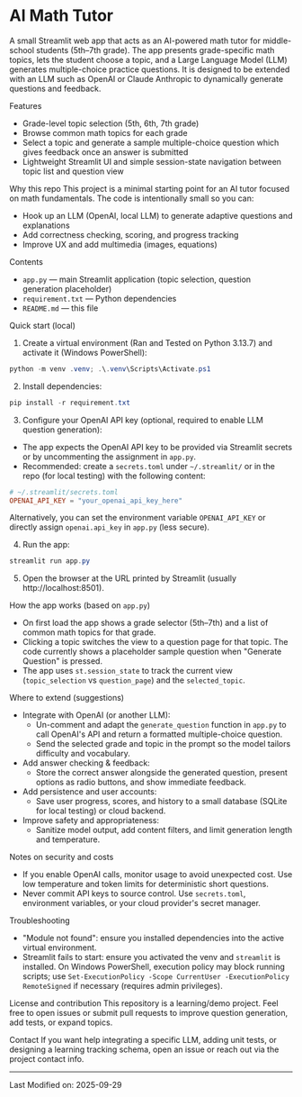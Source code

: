 # AI Math Tutor

A small Streamlit web app that acts as an AI-powered math tutor for middle-school students (5th–7th grade). The app presents grade-specific math topics, lets the student choose a topic, and a Large Language Model (LLM) generates multiple-choice practice questions. It is designed to be extended with an LLM such as OpenAI or Claude Anthropic to dynamically generate questions and feedback.

Features
- Grade-level topic selection (5th, 6th, 7th grade)
- Browse common math topics for each grade
- Select a topic and generate a sample multiple-choice question which gives feedback once an answer is submitted
- Lightweight Streamlit UI and simple session-state navigation between topic list and question view

Why this repo
This project is a minimal starting point for an AI tutor focused on math fundamentals. The code is intentionally small so you can:

- Hook up an LLM (OpenAI, local LLM) to generate adaptive questions and explanations
- Add correctness checking, scoring, and progress tracking
- Improve UX and add multimedia (images, equations)

Contents
- `app.py` — main Streamlit application (topic selection, question generation placeholder)
- `requirement.txt` — Python dependencies
- `README.md` — this file

Quick start (local)

1. Create a virtual environment (Ran and Tested on Python 3.13.7) and activate it (Windows PowerShell):

```powershell
python -m venv .venv; .\.venv\Scripts\Activate.ps1
```

2. Install dependencies:

```powershell
pip install -r requirement.txt
```

3. Configure your OpenAI API key (optional, required to enable LLM question generation):

- The app expects the OpenAI API key to be provided via Streamlit secrets or by uncommenting the assignment in `app.py`.
- Recommended: create a `secrets.toml` under `~/.streamlit/` or in the repo (for local testing) with the following content:

```toml
# ~/.streamlit/secrets.toml
OPENAI_API_KEY = "your_openai_api_key_here"
```

Alternatively, you can set the environment variable `OPENAI_API_KEY` or directly assign `openai.api_key` in `app.py` (less secure).

4. Run the app:

```powershell
streamlit run app.py
```

5. Open the browser at the URL printed by Streamlit (usually http://localhost:8501).

How the app works (based on `app.py`)
- On first load the app shows a grade selector (5th–7th) and a list of common math topics for that grade.
- Clicking a topic switches the view to a question page for that topic. The code currently shows a placeholder sample question when "Generate Question" is pressed.
- The app uses `st.session_state` to track the current view (`topic_selection` vs `question_page`) and the `selected_topic`.

Where to extend (suggestions)
- Integrate with OpenAI (or another LLM):
	- Un-comment and adapt the `generate_question` function in `app.py` to call OpenAI's API and return a formatted multiple-choice question.
	- Send the selected grade and topic in the prompt so the model tailors difficulty and vocabulary.
- Add answer checking & feedback:
	- Store the correct answer alongside the generated question, present options as radio buttons, and show immediate feedback.
- Add persistence and user accounts:
	- Save user progress, scores, and history to a small database (SQLite for local testing) or cloud backend.
- Improve safety and appropriateness:
	- Sanitize model output, add content filters, and limit generation length and temperature.

Notes on security and costs
- If you enable OpenAI calls, monitor usage to avoid unexpected cost. Use low temperature and token limits for deterministic short questions.
- Never commit API keys to source control. Use `secrets.toml`, environment variables, or your cloud provider's secret manager.

Troubleshooting
- "Module not found": ensure you installed dependencies into the active virtual environment.
- Streamlit fails to start: ensure you activated the venv and `streamlit` is installed. On Windows PowerShell, execution policy may block running scripts; use `Set-ExecutionPolicy -Scope CurrentUser -ExecutionPolicy RemoteSigned` if necessary (requires admin privileges).

License and contribution
This repository is a learning/demo project. Feel free to open issues or submit pull requests to improve question generation, add tests, or expand topics.

Contact
If you want help integrating a specific LLM, adding unit tests, or designing a learning tracking schema, open an issue or reach out via the project contact info.

---

Last Modified on: 2025-09-29

